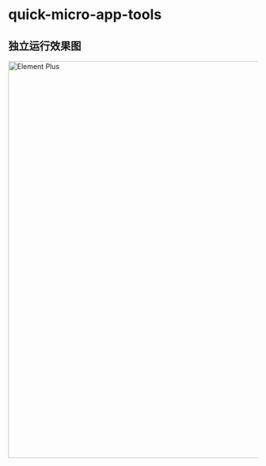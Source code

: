 # quick-micro-app-tools

## 独立运行效果图

<img width="800" alt="Element Plus" src="https://raw.githubusercontent.com/wiki/zhanglp520/quick-micro-app-core/20230430121206.png">
